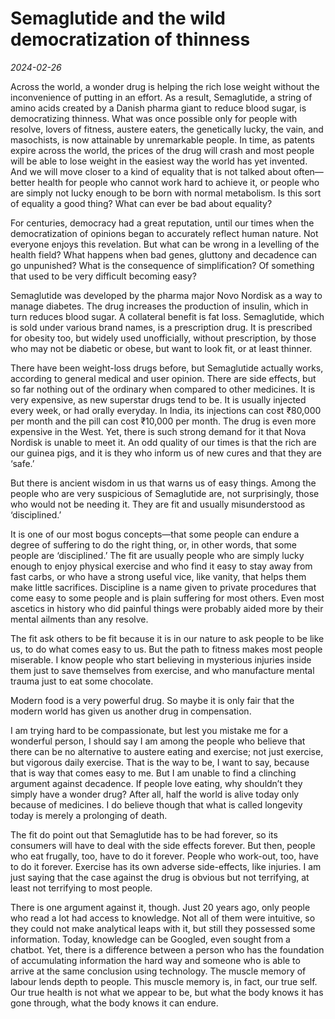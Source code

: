# Semaglutide and the wild democratization of thinness

*2024-02-26*

Across the world, a wonder drug is helping the rich lose weight without
the inconvenience of putting in an effort. As a result, Semaglutide, a
string of amino acids created by a Danish pharma giant to reduce blood
sugar, is democratizing thinness. What was once possible only for people
with resolve, lovers of fitness, austere eaters, the genetically lucky,
the vain, and masochists, is now attainable by unremarkable people. In
time, as patents expire across the world, the prices of the drug will
crash and most people will be able to lose weight in the easiest way the
world has yet invented. And we will move closer to a kind of equality
that is not talked about often—better health for people who cannot work
hard to achieve it, or people who are simply not lucky enough to be born
with normal metabolism. Is this sort of equality a good thing? What can
ever be bad about equality?

For centuries, democracy had a great reputation, until our times when
the democratization of opinions began to accurately reflect human
nature. Not everyone enjoys this revelation. But what can be wrong in a
levelling of the health field? What happens when bad genes, gluttony and
decadence can go unpunished? What is the consequence of simplification?
Of something that used to be very difficult becoming easy?

Semaglutide was developed by the pharma major Novo Nordisk as a way to
manage diabetes. The drug increases the production of insulin, which in
turn reduces blood sugar. A collateral benefit is fat loss. Semaglutide,
which is sold under various brand names, is a prescription drug. It is
prescribed for obesity too, but widely used unofficially, without
prescription, by those who may not be diabetic or obese, but want to
look fit, or at least thinner.

There have been weight-loss drugs before, but Semaglutide actually
works, according to general medical and user opinion. There are side
effects, but so far nothing out of the ordinary when compared to other
medicines. It is very expensive, as new superstar drugs tend to be. It
is usually injected every week, or had orally everyday. In India, its
injections can cost <span class="webrupee">₹</span>80,000 per month and
the pill can cost <span class="webrupee">₹</span>10,000 per month. The
drug is even more expensive in the West. Yet, there is such strong
demand for it that Nova Nordisk is unable to meet it. An odd quality of
our times is that the rich are our guinea pigs, and it is they who
inform us of new cures and that they are ‘safe.’

But there is ancient wisdom in us that warns us of easy things. Among
the people who are very suspicious of Semaglutide are, not surprisingly,
those who would not be needing it. They are fit and usually
misunderstood as ‘disciplined.’

It is one of our most bogus concepts—that some people can endure a
degree of suffering to do the right thing, or, in other words, that some
people are ‘disciplined.’ The fit are usually people who are simply
lucky enough to enjoy physical exercise and who find it easy to stay
away from fast carbs, or who have a strong useful vice, like vanity,
that helps them make little sacrifices. Discipline is a name given to
private procedures that come easy to some people and is plain suffering
for most others. Even most ascetics in history who did painful things
were probably aided more by their mental ailments than any resolve.

The fit ask others to be fit because it is in our nature to ask people
to be like us, to do what comes easy to us. But the path to fitness
makes most people miserable. I know people who start believing in
mysterious injuries inside them just to save themselves from exercise,
and who manufacture mental trauma just to eat some chocolate.

Modern food is a very powerful drug. So maybe it is only fair that the
modern world has given us another drug in compensation.

I am trying hard to be compassionate, but lest you mistake me for a
wonderful person, I should say I am among the people who believe that
there can be no alternative to austere eating and exercise; not just
exercise, but vigorous daily exercise. That is the way to be, I want to
say, because that is way that comes easy to me. But I am unable to find
a clinching argument against decadence. If people love eating, why
shouldn’t they simply have a wonder drug? After all, half the world is
alive today only because of medicines. I do believe though that what is
called longevity today is merely a prolonging of death.

The fit do point out that Semaglutide has to be had forever, so its
consumers will have to deal with the side effects forever. But then,
people who eat frugally, too, have to do it forever. People who
work-out, too, have to do it forever. Exercise has its own adverse
side-effects, like injuries. I am just saying that the case against the
drug is obvious but not terrifying, at least not terrifying to most
people.

There is one argument against it, though. Just 20 years ago, only people
who read a lot had access to knowledge. Not all of them were intuitive,
so they could not make analytical leaps with it, but still they
possessed some information. Today, knowledge can be Googled, even sought
from a chatbot. Yet, there is a difference between a person who has the
foundation of accumulating information the hard way and someone who is
able to arrive at the same conclusion using technology. The muscle
memory of labour lends depth to people. This muscle memory is, in fact,
our true self. Our true health is not what we appear to be, but what the
body knows it has gone through, what the body knows it can endure.
